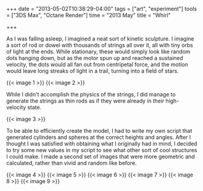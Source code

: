 +++
date = "2013-05-02T10:38:29-04:00"
tags = ["art", "experiment"]
tools = ["3DS Max", "Octane Render"]
time = "2013 May"
title = "Whirl"

+++

As I was falling asleep, I imagined a neat sort of kinetic sculpture. I imagine a sort of rod or dowel with thousands of strings all over it, all with tiny orbs of light at the ends. While stationary, these would simply look like random dots hanging down, but as the motor spun up and reached a sustained velocity, the dots would all fan out from centripetal force, and the motion would leave long streaks of light in a trail, turning into a field of stars.

{{< image 1 >}}
{{< image 2 >}}

While I didn't accomplish the physics of the strings, I did manage to generate the strings as thin rods as if they were already in their high-velocity state.

{{< image 3 >}}

To be able to efficiently create the model, I had to write my own script that generated cylinders and spheres at the correct heights and angles. After I thought I was satisfied with obtaining what I originally had in mind, I decided to try some new values in my script to see what other sort of cool structures I could make. I made a second set of images that were more geometric and calculated, rather than vivid and random like before.

{{< image 4 >}}
{{< image 5 >}}
{{< image 6 >}}
{{< image 7 >}}
{{< image 8 >}}
{{< image 9 >}}
